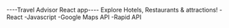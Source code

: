 ----Travel Advisor React app----
Explore Hotels, Restaurants & attractions!
-React
-Javascript
-Google Maps API
-Rapid API
